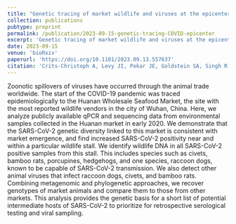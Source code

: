 ```yaml
---
title: "Genetic tracing of market wildlife and viruses at the epicenter of the COVID-19 pandemic"
collection: publications
pubtype: preprint
permalink: /publication/2023-09-15-genetic-tracing-COVID-epicenter
excerpt: 'Genetic tracing of market wildlife and viruses at the epicenter of the COVID-19 pandemic'
date: 2023-09-15
venue: 'bioRxiv'
paperurl: 'https://doi.org/10.1101/2023.09.13.557637'
citation: 'Crits-Christoph A, Levy JI, Pekar JE, Goldstein SA, Singh R, Hensel Z, Gangavarapu K, Rogers MB, <b>Moshiri N</b>, Garry RF, Holmes EC, Koopmans MPG, Lemey P, Popescu S, Rambaut A, Robertson DL, Suchard MA, Wertheim JO, Rasmussen AL, Andersen KG, Worobey M, Débarre F (2023). "Genetic tracing of market wildlife and viruses at the epicenter of the COVID-19 pandemic." <i>bioRxiv</i>. <a href="https://doi.org/10.1101/2023.09.13.557637" target="_blank">doi:10.1101/2023.09.13.557637</a>'
---
```

Zoonotic spillovers of viruses have occurred through the animal trade worldwide. The start of the COVID-19 pandemic was traced epidemiologically to the Huanan Wholesale Seafood Market, the site with the most reported wildlife vendors in the city of Wuhan, China. Here, we analyze publicly available qPCR and sequencing data from environmental samples collected in the Huanan market in early 2020. We demonstrate that the SARS-CoV-2 genetic diversity linked to this market is consistent with market emergence, and find increased SARS-CoV-2 positivity near and within a particular wildlife stall. We identify wildlife DNA in all SARS-CoV-2 positive samples from this stall. This includes species such as civets, bamboo rats, porcupines, hedgehogs, and one species, raccoon dogs, known to be capable of SARS-CoV-2 transmission. We also detect other animal viruses that infect raccoon dogs, civets, and bamboo rats. Combining metagenomic and phylogenetic approaches, we recover genotypes of market animals and compare them to those from other markets. This analysis provides the genetic basis for a short list of potential intermediate hosts of SARS-CoV-2 to prioritize for retrospective serological testing and viral sampling.
